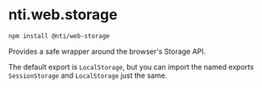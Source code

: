 # nti.web.storage

```bash
npm install @nti/web-storage
```

Provides a safe wrapper around the browser's Storage API.

The default export is `LocalStorage`, but you can import the named exports `SessionStorage` and `LocalStorage` just the same.
